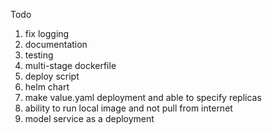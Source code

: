 Todo 

1. fix logging
2. documentation
3. testing
4. multi-stage dockerfile
5. deploy script
6. helm chart
7. make value.yaml deployment and able to specify replicas
8. ability to run local image and not pull from internet
9. model service as a deployment